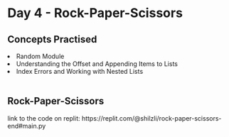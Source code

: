 <h1>Day 4 - Rock-Paper-Scissors</h1>
<h2>Concepts Practised</h2>
<li>Random Module
<li>Understanding the Offset and Appending Items to Lists
<li>Index Errors and Working with Nested Lists
<br></br>
<h2>Rock-Paper-Scissors</h2>
<p>link to the code on replit: https://replit.com/@shilzli/rock-paper-scissors-end#main.py</p>